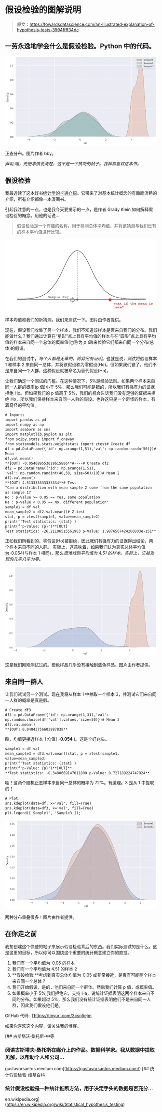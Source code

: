 # 假设检验的图解说明

> 原文：<https://towardsdatascience.com/an-illustrated-explanation-of-hypothesis-tests-3594ffff34dc>

## 一劳永逸地学会什么是假设检验。Python 中的代码。

![](img/23404ce801a13fa2a35b76a978866bfa.png)

正态分布。图片作者 bby。

声明:*嘿，先把事情说清楚，这不是一个赞助的帖子。我非常喜欢这本书。*

## 假设检验

我最近读了这本好书[统计学的卡通介绍](https://www.amazon.com/Cartoon-Introduction-Statistics-Grady-Klein/dp/0809033593/ref=sr_1_1?keywords=cartoon+introduction+to+statistics&qid=1654655051&sprefix=cartoon+introdu%2Caps%2C116&sr=8-1)。它带来了对基本统计概念的有趣而流畅的介绍，所有介绍都像一本漫画书。

引起我注意的一点，也是我今天要揭示的一点，是作者 Grady Klein 如何解释假设检验的概念。用他的话说…

> 假设检验是一个有趣的名称，用于猜测总体平均值，并将该猜测与我们已有的样本平均值进行比较。

![](img/f7b94556a2b6019e4ad38a79e6a92ba9.png)

样本均值和我们的新猜测。我们来测试一下。图片由作者提供。

现在，假设我们收集了另一个样本，我们不知道该样本是否来自我们的分布。我们能做什么？我们通过计算在“星形”点上具有平均值的样本与在“圆形”点上具有平均值的样本来自同一个总体的概率值(也称为 *p 值*)来检验它们都来自同一个分布(总体)的假设。

在我们的测试中，*每个人都是无辜的，除非另有证明*。也就是说，测试将假设样本 1 和样本 2 来自同一总体，并将该假设称为零假设(Ho)。但如果我们错了，他们不是来自同一个人群，这种假设就被命名为替代假设(Ha)。

让我们确定一个测试的门槛。在这种情况下，5%是经验法则。如果两个样本来自同一人群的概率(p 值)小于 5%，那么我们可能是错的，所以我们有强有力的证据拒绝 Ho。但如果我们的 p 值高于 5%，我们的机会告诉我们没有足够的证据来拒绝 Ho，所以我们保持样本来自同一人群的假设。也许这只是一个奇怪的样本，有着奇怪的平均值。

```
# Imports
import pandas as pd
import numpy as np
import seaborn as sns
import matplotlib.pyplot as plt
from scipy.stats import f_oneway
from statsmodels.stats.weightstats import ztest# Create df
df = pd.DataFrame({'id': np.arange(1,51),'val': np.random.randn(50)})# Mean
df.val.mean()
**[OUT] -0.054089553629615886**#----# Create df2
df2 = pd.DataFrame({'id': np.arange(1,51),
'val': np.random.randint(40,50, size=50)/10})# Mean 2
df2.val.mean()
**[OUT] 4.513333333333334**# Test
"Can a distribution with mean sample 2 come from the same population as sample 1?
Ho : p-value >= 0.05 == Yes, same population
Ha : p-value < 0.05 == No, different population"
sample1 = df.val
mean_sample2 = df2.val.mean()# Z-test
stat, p = ztest(sample1, value=mean_sample2)
print(f'Test statistics: {stat}')
print(f'p-Value: {p}')**[OUT]
Test statistics: -26.21106515561983 p-Value: 1.9876587424280803e-151**
```

正如我们所看到的，零假设(Ho)被拒绝，因此我们有强有力的证据得出结论，两个样本来自不同的人群。
实际上，这意味着，如果我们认为真实总体平均值为-0.054(与样本 1 相同)，那么*很难找到平均值为 4.51 的样本。实际上，它被发现的几率几乎为零。*

![](img/5f8f3e2d0067abfe63c28f16844acdb9.png)

这是我们刚刚测试过的。橙色样品几乎没有接触到蓝色样品。图片由作者提供。

## 来自同一群人

让我们试试另一个测试。现在我将从样本 1 中抽取一个样本 3，并测试它们来自同一人群的概率是真是假。

```
# Create df3
df3 = pd.DataFrame({'id': np.arange(1,31),'val': np.random.choice(df['val'].values, size=30)})# Mean 3
df3.val.mean()
**[OUT] 0.04843756603887838**
```

酷，均值更接近样本 1 均值( **-0.054** )。这是个好兆头。

```
sample1 = df.val
mean_sample3 = df3.val.mean()stat, p = ztest(sample1, value=mean_sample3)
print(f'Test statistics: {stat}')
print(f'p-Value: {p}')**[OUT]** 
**Test statistics: -0.3488669147011808 p-Value: 0.727189224747824**
```

哇！这两个随机正态样本来自同一总体的概率为 72%。有道理。3 是从 1 中提取的！

```
# Plot
sns.kdeplot(data=df, x='val', fill=True)
sns.kdeplot(data=df3, x='val', fill=True)
plt.legend(['Sample1', 'Sample3']);
```

![](img/0cb061d6c8046f5983bf710540863329.png)

两种分布重叠很多！图片由作者提供。

## 在你走之前

我想创建这个快速的帖子来展示假设检验背后的东西。我们实际测试的是什么。这是这里的目标，所以你可以围绕这个重要的统计概念建立你的直觉。

1.  我们有一个平均值为-0.05 的样本
2.  我们有一个平均值为 4.51 的样本 2
3.  **假设检验:**考虑到真实总体均值为-0.05 或非常接近，是否有可能两个样本来自同一个总体？
4.  我们开始假设，是的，他们来自同一个群体。然后我们计算 p 值，或概率值。
5.  如果概率小于 5%,我们拒绝它，支持 Ha，说统计证据表明这两个样本来自不同的分布。如果超过 5%，那么我们没有统计证据表明他们不是来自同一人群，因此我们假设他们是。

GitHub 代码:【https://tinyurl.com/3csp5ejm 

如果你喜欢这个内容，请关注我的博客。

[](https://gustavorsantos.medium.com/) [## 古斯塔沃·桑托斯-中等

### 阅读古斯塔夫·桑托斯在媒介上的作品。数据科学家。我从数据中提取见解，以帮助个人和公司…

gustavorsantos.medium.com](https://gustavorsantos.medium.com/) [](https://en.wikipedia.org/wiki/Statistical_hypothesis_testing) [## 统计假设检验-维基百科

### 统计假设检验是一种统计推断方法，用于决定手头的数据是否充分…

en.wikipedia.org](https://en.wikipedia.org/wiki/Statistical_hypothesis_testing)
